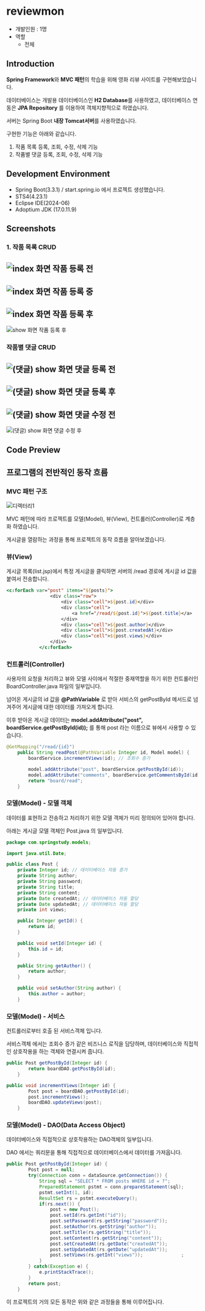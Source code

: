 # reviewmon
- 개발인원 : 1명
- 역할
  - 전체
## Introduction
**Spring Framework**와 **MVC 패턴**의 학습을 위해 영화 리뷰 사이트를 구현해보았습니다.

데이터베이스는 개발용 데이터베이스인 **H2 Database**를 사용하였고, 데이터베이스 연동은 **JPA Repository** 를 이용하여 객체지향적으로 하였습니다.

서버는 Spring Boot **내장 Tomcat서버**를 사용하였습니다.

구현한 기능은 아래와 같습니다.

1. 작품 목록 등록, 조회, 수정, 삭제 기능
2. 작품별 댓글 등록, 조회, 수정, 삭제 기능
## Development Environment
- Spring Boot(3.3.1) / start.spring.io 에서 프로젝트 생성했습니다.
- STS4(4.23.1)
- Eclipse IDE(2024-06)
- Adoptium JDK (17.0.11.9)
## Screenshots
### 1. 작품 목록 CRUD

![index 화면 작품 등록 전](https://github.com/seasunrise22/reviewmon/assets/45503931/c27959b6-694e-4c49-befa-57c7b31164b4)
---
![index 화면 작품 등록 중](https://github.com/seasunrise22/reviewmon/assets/45503931/fb471856-09b0-416a-bfd2-5f826bb3f319)
---
![index 화면 작품 등록 후](https://github.com/seasunrise22/reviewmon/assets/45503931/8218d62f-a182-4fe5-b5ec-b15a5e08af5e)
---
![show 화면 작품 등록 후](https://github.com/seasunrise22/reviewmon/assets/45503931/42a0db7c-3178-43bb-b1bb-dcdb8d2a3c5e)

### 작품별 댓글 CRUD

![(댓글) show 화면 댓글 등록 전](https://github.com/seasunrise22/reviewmon/assets/45503931/0013ea67-414a-4628-bf25-b80fe7a66bf7)
---
![(댓글) show 화면 댓글 등록 후](https://github.com/seasunrise22/reviewmon/assets/45503931/71cfaed1-6836-48c3-977c-a800e14fcc34)
---
![(댓글) show 화면 댓글 수정 전](https://github.com/seasunrise22/reviewmon/assets/45503931/b419bf10-e355-4943-99b1-3e2d948ff412)
---
![(댓글) show 화면 댓글 수정 후](https://github.com/seasunrise22/reviewmon/assets/45503931/b369e69e-401c-45e3-80ae-52445b62e5be)

## Code Preview
## 프로그램의 전반적인 동작 흐름

### MVC 패턴 구조

![디렉터리1](https://github.com/seasunrise22/spring_crud_study/assets/45503931/687ff830-b4a6-4906-b222-dbc467bb8810)

MVC 패턴에 따라 프로젝트를 모델(Model), 뷰(View), 컨트롤러(Controller)로 계층화 하였습니다.

게시글을 열람하는 과정을 통해 프로젝트의 동작 흐름을 알아보겠습니다.

### 뷰(View)

게시글 목록(list.jsp)에서 특정 게시글을 클릭하면 서버의 /read 경로에 게시글 id 값을 붙여서 전송합니다.

```jsp
<c:forEach var="post" items="${posts}">
				<div class="row">
					<div class="cell">${post.id}</div>
					<div class="cell">
						<a href="/read/${post.id}">${post.title}</a>
					</div>
					<div class="cell">${post.author}</div>
					<div class="cell">${post.createdAt}</div>
					<div class="cell">${post.views}</div>
				</div>
			</c:forEach>
```

### 컨트롤러(Controller)
사용자의 요청을 처리하고 뷰와 모델 사이에서 적절한 중재역할을 하기 위한 컨트롤러인 BoardController.java 파일의 일부입니다.

넘어온 게시글의 id 값을 **@PathVariable** 로 받아 서비스의 getPostById 메서드로 넘겨주어 게시글에 대한 데이터를 가져오게 합니다.

이후 받아온 게시글 데이터는 **model.addAttribute("post", boardService.getPostById(id));** 를 통해 post 라는 이름으로 뷰에서 사용할 수 있습니다.

```java
@GetMapping("/read/{id}")
	public String readPost(@PathVariable Integer id, Model model) {
		boardService.incrementViews(id); // 조회수 증가

		model.addAttribute("post", boardService.getPostById(id));
		model.addAttribute("comments", boardService.getCommentsById(id));
		return "board/read";
	}
```

### 모델(Model) - 모델 객체
데이터를 표현하고 전송하고 처리하기 위한 모델 객체가 미리 정의되어 있어야 합니다.

아래는 게시글 모델 객체인 Post.java 의 일부입니다.

```java
package com.springstudy.models;

import java.util.Date;

public class Post {
	private Integer id; // 데이터베이스 자동 증가
	private String author;
	private String password;
	private String title;
	private String content;
	private Date createdAt; // 데이터베이스 자동 할당
	private Date updatedAt; // 데이터베이스 자동 할당
	private int views;

	public Integer getId() {
		return id;
	}

	public void setId(Integer id) {
		this.id = id;
	}

	public String getAuthor() {
		return author;
	}

	public void setAuthor(String author) {
		this.author = author;
	}
```

### 모델(Model) - 서비스
컨트롤러로부터 호출 된 서비스객체 입니다.

서비스객체 에서는 조회수 증가 같은 비즈니스 로직을 담당하며, 데이터베이스와 직접적인 상호작용을 하는 객체와 연결시켜 줍니다.

```java
public Post getPostById(Integer id) {
		return boardDAO.getPostById(id);
	}

public void incrementViews(Integer id) {
		Post post = boardDAO.getPostById(id);
		post.incrementViews();
		boardDAO.updateViews(post);
	}
```

### 모델(Model) - DAO(Data Access Object)
데이터베이스와 직접적으로 상호작용하는 DAO객체의 일부입니다.

DAO 에서는 쿼리문을 통해 직접적으로 데이터베이스에서 데이터를 가져옵니다.

```java
public Post getPostById(Integer id) {
		Post post = null;
		try(Connection conn = dataSource.getConnection()) {
			String sql = "SELECT * FROM posts WHERE id = ?";
			PreparedStatement pstmt = conn.prepareStatement(sql);
			pstmt.setInt(1, id);
			ResultSet rs = pstmt.executeQuery();
			if(rs.next()) {
				post = new Post();
				post.setId(rs.getInt("id"));
				post.setPassword(rs.getString("password"));
				post.setAuthor(rs.getString("author"));
				post.setTitle(rs.getString("title"));
				post.setContent(rs.getString("content"));
				post.setCreatedAt(rs.getDate("createdAt"));
				post.setUpdatedAt(rs.getDate("updatedAt"));
				post.setViews(rs.getInt("views"));				;
			}
		} catch(Exception e) {
			e.printStackTrace();
		}
		return post;
	}
```

이 프로젝트의 거의 모든 동작은 위와 같은 과정들을 통해 이루어집니다.
